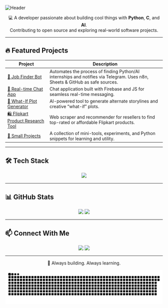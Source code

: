 ![Header](https://capsule-render.vercel.app/api?type=waving&color=0:ff0080,100:7928ca&height=200&section=header&text=Hi%20I'm%20Amit%20👨‍💻&fontSize=50&fontColor=fff&animation=fadeIn)

<p align="center">
  💻 A developer passionate about building cool things with <strong>Python</strong>, <strong>C</strong>, and <strong>AI</strong>.<br>
  Contributing to open source and exploring real-world software projects.
</p>

---

## 🔥 Featured Projects

| Project | Description |
|--------|-------------|
| [💼 Job Finder Bot](https://github.com/Amitk003/job-finder) | Automates the process of finding Python/AI internships and notifies via Telegram. Uses n8n, Sheets & GitHub as safe sources. |
| [💬 Real-time Chat App](https://github.com/Amitk003/realtime-chat-app) | Chat application built with Firebase and JS for seamless real-time messaging. |
| [🧪 What-If Plot Generator](https://github.com/Amitk003/infinity-plot-generator) | AI-powered tool to generate alternate storylines and creative “what-if” plots. |
| [🛍️ Flipkart Product Research Tool](https://github.com/Amitk003/flipkart-product-research-assistant) | Web scraper and recommender for resellers to find top-rated or affordable Flipkart products. |
| [🧩 Small Projects](https://github.com/Amitk003/Small-Projects) | A collection of mini-tools, experiments, and Python snippets for learning and utility. |

---

## 🛠️ Tech Stack

<p align="center">
  <img src="https://skillicons.dev/icons?i=python,c,cpp,html,css,js,git,github,vscode,firebase" />
</p>

---

## 📊 GitHub Stats

<p align="center">
  <img src="https://github-readme-stats.vercel.app/api?username=Amitk003&show_icons=true&theme=radical" height="160" />
  <img src="https://github-readme-stats.vercel.app/api/top-langs/?username=Amitk003&layout=compact&theme=radical" height="160" />
</p>

---

## 📫 Connect With Me

<p align="center">
  <a href="https://www.linkedin.com/in/amitk003/"><img src="https://img.shields.io/badge/LinkedIn-AmitK003-blue?style=for-the-badge&logo=linkedin" /></a>
  <a href="mailto:amit.work017@outlook.com"><img src="https://img.shields.io/badge/email-amit.work017@outlook.com-D14836?style=for-the-badge&logo=gmail&logoColor=white" /></a>
</p>

---

<p align="center">
  🚀 Always building. Always learning.<br>
</p>

<p align="center">
<picture>
  <source media="(prefers-color-scheme: dark)" srcset="amit-banner.svg" />
  <source media="(prefers-color-scheme: light)" srcset="amit-banner.svg" />
  <img alt="github-snake" src="amit-banner.svg" />
</picture>
</p>
